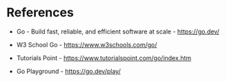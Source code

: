 # References

- Go - Build fast, reliable, and efficient software at scale - https://go.dev/
- W3 School Go - https://www.w3schools.com/go/
- Tutorials Point - https://www.tutorialspoint.com/go/index.htm

- Go Playground - https://go.dev/play/
